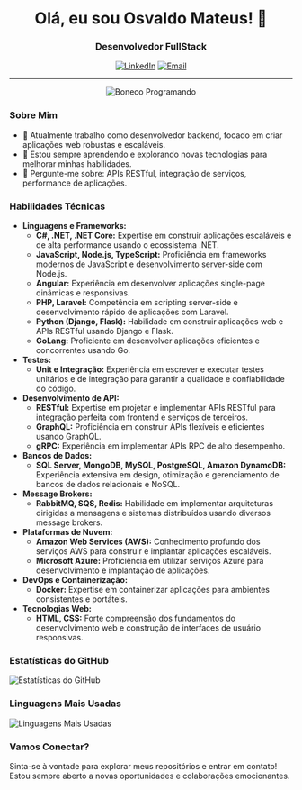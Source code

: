 <h1 align="center">Olá, eu sou Osvaldo Mateus! 👋</h1>
<h3 align="center">Desenvolvedor FullStack</h3>

<p align="center">
  <a href="https://linkedin.com/in/osvaldo-mateus-5566711b8"><img src="https://img.shields.io/badge/-LinkedIn-blue?style=flat-square&logo=Linkedin&logoColor=white&link=https://linkedin.com/in/osvaldo-mateus-5566711b8" alt="LinkedIn"></a>
  <a href="mailto:osvaldomateusquissola1234@gmail.com"><img src="https://img.shields.io/badge/-Email-%23D14836?style=flat-square&logo=Gmail&logoColor=white" alt="Email"></a>
</p>

---

<p align="center">
  <img src="https://media.giphy.com/media/Lpi9sZacN0xB6/giphy.gif" alt="Boneco Programando">
</p>

### Sobre Mim

- 🔭 Atualmente trabalho como desenvolvedor backend, focado em criar aplicações web robustas e escaláveis.
- 🌱 Estou sempre aprendendo e explorando novas tecnologias para melhorar minhas habilidades.
- 💬 Pergunte-me sobre: APIs RESTful, integração de serviços, performance de aplicações.

### Habilidades Técnicas

- **Linguagens e Frameworks:**
  - **C#, .NET, .NET Core:** Expertise em construir aplicações escaláveis e de alta performance usando o ecossistema .NET.
  - **JavaScript, Node.js, TypeScript:** Proficiência em frameworks modernos de JavaScript e desenvolvimento server-side com Node.js.
  - **Angular:** Experiência em desenvolver aplicações single-page dinâmicas e responsivas.
  - **PHP, Laravel:** Competência em scripting server-side e desenvolvimento rápido de aplicações com Laravel.
  - **Python (Django, Flask):** Habilidade em construir aplicações web e APIs RESTful usando Django e Flask.
  - **GoLang:** Proficiente em desenvolver aplicações eficientes e concorrentes usando Go.
- **Testes:**
  - **Unit e Integração:** Experiência em escrever e executar testes unitários e de integração para garantir a qualidade e confiabilidade do código.
- **Desenvolvimento de API:**
  - **RESTful:** Expertise em projetar e implementar APIs RESTful para integração perfeita com frontend e serviços de terceiros.
  - **GraphQL:** Proficiência em construir APIs flexíveis e eficientes usando GraphQL.
  - **gRPC:** Experiência em implementar APIs RPC de alto desempenho.
- **Bancos de Dados:**
  - **SQL Server, MongoDB, MySQL, PostgreSQL, Amazon DynamoDB:** Experiência extensiva em design, otimização e gerenciamento de bancos de dados relacionais e NoSQL.
- **Message Brokers:**
  - **RabbitMQ, SQS, Redis:** Habilidade em implementar arquiteturas dirigidas a mensagens e sistemas distribuídos usando diversos message brokers.
- **Plataformas de Nuvem:**
  - **Amazon Web Services (AWS):** Conhecimento profundo dos serviços AWS para construir e implantar aplicações escaláveis.
  - **Microsoft Azure:** Proficiência em utilizar serviços Azure para desenvolvimento e implantação de aplicações.
- **DevOps e Containerização:**
  - **Docker:** Expertise em containerizar aplicações para ambientes consistentes e portáteis.
- **Tecnologias Web:**
  - **HTML, CSS:** Forte compreensão dos fundamentos do desenvolvimento web e construção de interfaces de usuário responsivas.

### Estatísticas do GitHub

![Estatísticas do GitHub](https://github-readme-stats.vercel.app/api?username=Osvaldo11935&show_icons=true&count_private=true)

### Linguagens Mais Usadas

![Linguagens Mais Usadas](https://github-readme-stats.vercel.app/api/top-langs/?username=Osvaldo11935&layout=compact)

### Vamos Conectar?

Sinta-se à vontade para explorar meus repositórios e entrar em contato! Estou sempre aberto a novas oportunidades e colaborações emocionantes.
